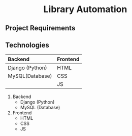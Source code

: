 <h1 align = "center"> Library Automation</h1>

## Project Requirements

## Technologies
|Backend|Frontend|
|:---|:---|
|Django (Python)|HTML|
MySQL(Database)|CSS|
|   |JS|

1. Backend
   - Django (Python)
   - MySQL (Database)
2. Frontend
   - HTML
   - CSS
   - JS
